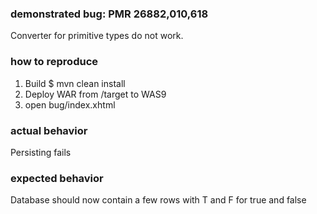 ### demonstrated bug: PMR 26882,010,618

Converter for primitive types do not work.

### how to reproduce

1. Build $ mvn clean install
2. Deploy WAR from /target to WAS9
3. open bug/index.xhtml

### actual behavior

Persisting fails

### expected behavior

Database should now contain a few rows with T and F for true and false
